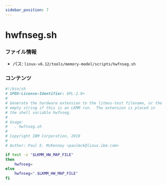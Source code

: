```yaml
---
sidebar_position: 7
---
```

# hwfnseg.sh

### ファイル情報

- パス: `linux-v6.12/tools/memory-model/scripts/hwfnseg.sh`

### コンテンツ

```sh
#!/bin/sh
# SPDX-License-Identifier: GPL-2.0+
#
# Generate the hardware extension to the litmus-test filename, or the
# empty string if this is an LKMM run.  The extension is placed in
# the shell variable hwfnseg.
#
# Usage:
#	. hwfnseg.sh
#
# Copyright IBM Corporation, 2019
#
# Author: Paul E. McKenney <paulmck@linux.ibm.com>

if test -z "$LKMM_HW_MAP_FILE"
then
	hwfnseg=
else
	hwfnseg=".$LKMM_HW_MAP_FILE"
fi

```
